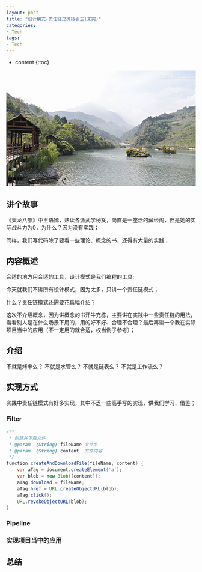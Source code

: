 ```yaml
---
layout: post
title: "设计模式-责任链之抛砖引玉(未完)"
categories: 
- Tech
tags:
- Tech
---
```


* content
{:toc}

![未来](/css/pics/2017-book-list.jpg)

## 讲个故事
《天龙八部》中王语嫣，熟读各派武学秘笈，简直是一座活的藏经阁，但是她的实际战斗力为0，为什么？因为没有实践；

同样，我们写代码除了要看一些理论、概念的书，还得有大量的实践；

## 内容概述
合适的地方用合适的工具，设计模式是我们编程的工具;

今天就我们不讲所有设计模式，因为太多，只讲一个责任链模式；

什么？责任链模式还需要花篇幅介绍？

这次不介绍概念，因为讲概念的书汗牛充栋，主要讲在实践中一些责任链的用法，看看别人是在什么场景下用的，用的好不好、合理不合理？最后再讲一个我在实际项目当中的应用（不一定用的就合适，权当例子参考）；

## 介绍
不就是烤串么？
不就是水管么？
不就是链表么？
不就是工作流么？

## 实现方式
实践中责任链模式有好多实现，其中不乏一些高手写的实现，供我们学习、借鉴；

### Filter
```Java
/**
 * 创建并下载文件
 * @param  {String} fileName 文件名
 * @param  {String} content  文件内容
 */
function createAndDownloadFile(fileName, content) {
    var aTag = document.createElement('a');
    var blob = new Blob([content]);
    aTag.download = fileName;
    aTag.href = URL.createObjectURL(blob);
    aTag.click();
    URL.revokeObjectURL(blob);
}
```

### Pipeline

### 实现项目当中的应用 

## 总结

